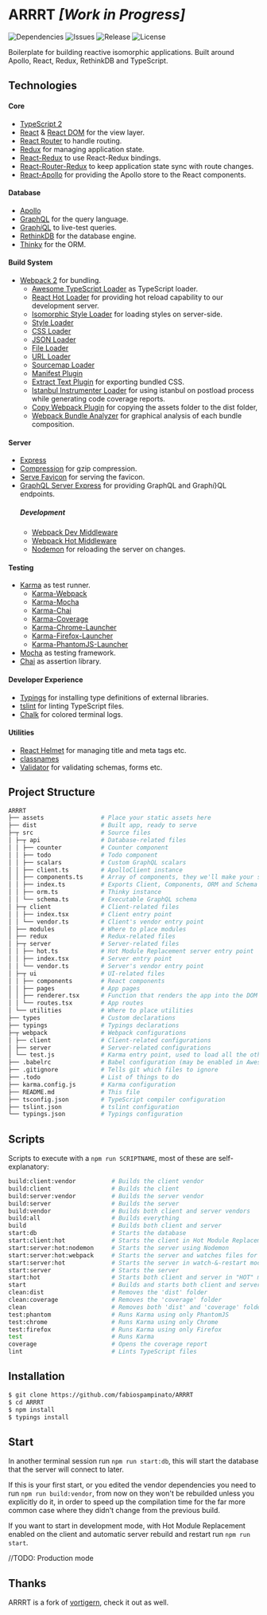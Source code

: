 # ARRRT _[Work in Progress]_

![Dependencies](https://img.shields.io/librariesio/github/fabiospampinato/ARRRT.svg)
![Issues](https://img.shields.io/github/issues/fabiospampinato/ARRRT.svg)
![Release](https://img.shields.io/github/release/fabiospampinato/ARRRT.svg)
![License](https://img.shields.io/github/license/fabiospampinato/ARRRT.svg)

Boilerplate for building reactive isomorphic applications. Built around Apollo, React, Redux, RethinkDB and TypeScript.

## Technologies

#### Core
- [TypeScript 2](https://www.typescriptlang.org)
- [React](https://github.com/facebook/react) & [React DOM](https://github.com/facebook/react) for the view layer.
- [React Router](https://github.com/reactjs/react-router) to handle routing.
- [Redux](https://github.com/reactjs/redux) for managing application state.
- [React-Redux](https://github.com/reactjs/react-redux) to use React-Redux bindings.
- [React-Router-Redux](https://github.com/reactjs/react-router-redux) to keep application state sync with route changes.
- [React-Apollo](https://github.com/apollostack/react-apollo) for providing the Apollo store to the React components.

#### Database
- [Apollo](http://www.apollodata.com)
- [GraphQL](http://graphql.org) for the query language.
- [Graph<i>i</i>QL](https://github.com/graphql/graphiql) to live-test queries.
- [RethinkDB](https://github.com/rethinkdb/rethinkdb) for the database engine.
- [Thinky](https://github.com/neumino/thinky) for the ORM.

#### Build System
- [Webpack 2](https://github.com/webpack/webpack) for bundling.
  - [Awesome TypeScript Loader](https://github.com/s-panferov/awesome-typescript-loader) as TypeScript loader.
  - [React Hot Loader](https://github.com/gaearon/react-hot-loader) for providing hot reload capability to our development server.
  - [Isomorphic Style Loader](https://github.com/kriasoft/isomorphic-style-loader) for loading styles on server-side.
  - [Style Loader](https://github.com/webpack/style-loader)
  - [CSS Loader](https://github.com/webpack/css-loader)
  - [JSON Loader](https://github.com/webpack/json-loader)
  - [File Loader](https://github.com/webpack/file-loader)
  - [URL Loader](https://github.com/webpack/url-loader)
  - [Sourcemap Loader](https://github.com/webpack/source-map-loader)
  - [Manifest Plugin](https://github.com/danethurber/webpack-manifest-plugin)
  - [Extract Text Plugin](https://github.com/webpack/extract-text-webpack-plugin) for exporting bundled CSS.
  - [Istanbul Instrumenter Loader](https://github.com/deepsweet/istanbul-instrumenter-loader) for using istanbul on postload process while generating code coverage reports.
  - [Copy Webpack Plugin](https://github.com/kevlened/copy-webpack-plugin) for copying the assets folder to the dist folder,
  - [Webpack Bundle Analyzer](https://github.com/robertknight/webpack-bundle-size-analyzer) for graphical analysis of each bundle composition.

#### Server
- [Express](https://github.com/expressjs/express)
- [Compression](https://github.com/expressjs/compression) for gzip compression.
- [Serve Favicon](https://github.com/expressjs/serve-favicon) for serving the favicon.
- [GraphQL Server Express](https://github.com/apollostack/graphql-server/tree/master/packages/graphql-server-express) for providing GraphQL and Graph<i>i</i>}QL endpoints.
  ##### Development
  - [Webpack Dev Middleware](https://github.com/webpack/webpack-dev-middleware)
  - [Webpack Hot Middleware](https://github.com/webpack/webpack-hot-middleware)
  - [Nodemon](https://github.com/remy/nodemon) for reloading the server on changes.

#### Testing
- [Karma](https://github.com/karma-runner/karma) as test runner.
  - [Karma-Webpack](https://github.com/webpack/karma-webpack)
  - [Karma-Mocha](https://github.com/karma-runner/karma-mocha)
  - [Karma-Chai](https://github.com/xdissent/karma-chai)
  - [Karma-Coverage](https://github.com/karma-runner/karma-coverage)
  - [Karma-Chrome-Launcher](https://github.com/karma-runner/karma-chrome-launcher)
  - [Karma-Firefox-Launcher](https://github.com/karma-runner/karma-firefox-launcher)
  - [Karma-PhantomJS-Launcher](https://github.com/karma-runner/karma-phantomjs-launcher)
- [Mocha](https://github.com/mochajs/mocha) as testing framework.
- [Chai](https://github.com/chaijs/chai) as assertion library.

#### Developer Experience
- [Typings](https://github.com/typings/typings) for installing type definitions of external libraries.
- [tslint](https://github.com/palantir/tslint) for linting TypeScript files.
- [Chalk](https://github.com/chalk/chalk) for colored terminal logs.

#### Utilities
- [React Helmet](https://github.com/nfl/react-helmet) for managing title and meta tags etc.
- [classnames](https://github.com/JedWatson/classnames)
- [Validator](https://github.com/chriso/validator.js) for validating schemas, forms etc.

## Project Structure
```bash
ARRRT
├── assets                # Place your static assets here
├── dist                  # Built app, ready to serve
├─┬ src                   # Source files
│ ├─┬ api                 # Database-related files
│ │ ├── counter           # Counter component
│ │ ├── todo              # Todo component
│ │ ├── scalars           # Custom GraphQL scalars
│ │ ├── client.ts         # ApolloClient instance
│ │ ├── components.ts     # Array of components, they we'll make your schema and resolvers
│ │ ├── index.ts          # Exports Client, Components, ORM and Schema
│ │ ├── orm.ts            # Thinky instance
│ │ └── schema.ts         # Executable GraphQL schema
│ ├─┬ client              # Client-related files
│ │ ├── index.tsx         # Client entry point
│ │ └── vendor.ts         # Client's vendor entry point
│ ├── modules             # Where to place modules
│ ├── redux               # Redux-related files
│ ├─┬ server              # Server-related files
│ │ ├── hot.ts            # Hot Module Replacement server entry point
│ │ ├── index.tsx         # Server entry point
│ │ └── vendor.ts         # Server's vendor entry point
│ ├─┬ ui                  # UI-related files
│ │ ├── components        # React components
│ │ ├── pages             # App pages
│ │ ├── renderer.tsx      # Function that renders the app into the DOM
│ │ └── routes.tsx        # App routes
│ └── utilities           # Where to place utilities
├── types                 # Custom declarations
├── typings               # Typings declarations
├─┬ webpack               # Webpack configurations
│ ├── client              # Client-related configurations
│ ├── server              # Server-related configurations
│ └── test.js             # Karma entry point, used to load all the other tests
├── .babelrc              # Babel configuration (may be enabled in Awesome Typescript Loader)
├── .gitignore            # Tells git which files to ignore
├── .todo                 # List of things to do
├── karma.config.js       # Karma configuration
├── README.md             # This file
├── tsconfig.json         # TypeScript compiler configuration
├── tslint.json           # tslint configuration
└── typings.json          # Typings configuration
```

## Scripts

Scripts to execute with a `npm run SCRIPTNAME`, most of these are self-explanatory:

```bash
build:client:vendor          # Builds the client vendor
build:client                 # Builds the client
build:server:vendor          # Builds the server vendor
build:server                 # Builds the server
build:vendor                 # Builds both client and server vendors
build:all                    # Builds everything
build                        # Builds both client and server
start:db                     # Starts the database
start:client:hot             # Starts the client in Hot Module Replacement mode
start:server:hot:nodemon     # Starts the server using Nodemon
start:server:hot:webpack     # Starts the server and watches files for changes
start:server:hot             # Starts the server in watch-&-restart mode
start:server                 # Starts the server
start:hot                    # Starts both client and server in "HOT" mode
start                        # Builds and starts both client and server
clean:dist                   # Removes the 'dist' folder
clean:coverage               # Removes the 'coverage' folder
clean                        # Removes both 'dist' and 'coverage' folders
test:phantom                 # Runs Karma using only PhantomJS
test:chrome                  # Runs Karma using only Chrome
test:firefox                 # Runs Karma using only Firefox
test                         # Runs Karma
coverage                     # Opens the coverage report
lint                         # Lints TypeScript files
```

## Installation

```bash
$ git clone https://github.com/fabiospampinato/ARRRT
$ cd ARRRT
$ npm install
$ typings install
```

## Start

In another terminal session run `npm run start:db`, this will start the database that the server will connect to later.

If this is your first start, or you edited the vendor dependencies you need to run `npm run build:vendor`, from now on they won't be rebuilded unless you explicitly do it, in order to speed up the compilation time for the far more common case where they didn't change from the previous build.

If you want to start in development mode, with Hot Module Replacement enabled on the client and automatic server rebuild and restart run `npm run start`.

//TODO: Production mode

## Thanks

ARRRT is a fork of [vortigern](https://github.com/barbar/vortigern), check it out as well.
